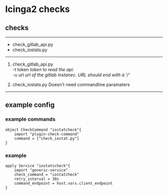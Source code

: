 # Icinga2 checks

## checks

---
* check_gitlab_api.py
* check_iostats.py


---
1. check_gitlab_api.py      
      -t token *token to read the api.*      
      -u url *url of the gitlab instanec. URL should end with a '/'*

2. check_iostats.py
    Doesn't need commandline paramaters

---


## example config
### example commands

```
object CheckCommand "iostatcheck"{
    import "plugin-check-command"
    command = ["check_iostat.py"]
}      
```

### example 

```
apply Service "iostatscheck"{
    import "generic-service"
    check_command = "iostatcheck"
    retry_interval = 30s
    command_endpoint = host.vars.client_endpoint
}
```